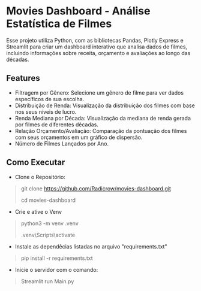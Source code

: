 # Movies Dashboard - Análise Estatística de Filmes





Esse projeto utiliza Python, com as bibliotecas Pandas, Plotly Express e Streamlit para criar um dashboard interativo que analisa dados de filmes, incluindo informações sobre receita, orçamento e avaliações ao longo das décadas.
## Features
- Filtragem por Gênero: Selecione um gênero de filme para ver dados específicos de sua escolha.
- Distribuição de Renda: Visualização da distribuição dos filmes com base nos seus níveis de lucro.
- Renda Mediana por Década: Visualização da mediana de renda gerada por filmes de diferentes décadas.
- Relação Orçamento/Avaliação: Comparação da pontuação dos filmes com seus orçamentos em um gráfico de dispersão.
- Número de Filmes Lançados por Ano.

## Como Executar
- Clone o Repositório:
> git clone https://github.com/Radicrow/movies-dashboard.git
>
> cd movies-dashboard
- Crie e ative o Venv
> python3 -m venv .venv
> 
> .venv\Scripts\activate
- Instale as dependêcias listadas no arquivo "requirements.txt"
> pip install -r requirements.txt
- Inicie o servidor com o comando:
> Streamlit run Main.py



